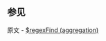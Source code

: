 ## 参见

原文 - [$regexFind (aggregation)]( https://docs.mongodb.com/manual/reference/operator/aggregation/regexFind/ )

